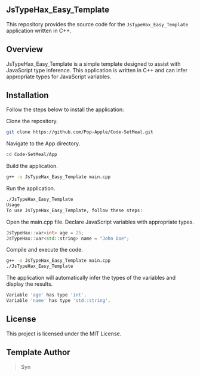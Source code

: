 ## JsTypeHax_Easy_Template

This repository provides the source code for the `JsTypeHax_Easy_Template` application written in C++.

## Overview

JsTypeHax_Easy_Template is a simple template designed to assist with JavaScript type inference. This application is written in C++ and can infer appropriate types for JavaScript variables.

## Installation

Follow the steps below to install the application:

Clone the repository.
```bash
git clone https://github.com/Pop-Apple/Code-SetMeal.git
```

Navigate to the App directory.
```bash
cd Code-SetMeal/App
```

Build the application.
```bash
g++ -o JsTypeHax_Easy_Template main.cpp
```

Run the application.
```bash
./JsTypeHax_Easy_Template
Usage
To use JsTypeHax_Easy_Template, follow these steps:
```

Open the main.cpp file.
Declare JavaScript variables with appropriate types.
```cpp
JsTypeHax::var<int> age = 25;
JsTypeHax::var<std::string> name = "John Doe";
```

Compile and execute the code.
```bash
g++ -o JsTypeHax_Easy_Template main.cpp
./JsTypeHax_Easy_Template
```

The application will automatically infer the types of the variables and display the results.
```bash
Variable 'age' has type 'int'.
Variable 'name' has type 'std::string'.
```

## License
This project is licensed under the MIT License.

## Template Author

> Syn
